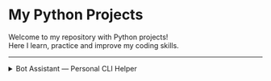 # My Python Projects

Welcome to my repository with Python projects!  
Here I learn, practice and improve my coding skills.

---

<details>
<summary>Bot Assistant — Personal CLI Helper</summary>


*A Python console bot for contact management, with backup support, data validation and multilingual support.*


## Possibilities:

- Add/delete/edit contacts
- Search by name and phone number
- Display all contacts
- Backup
- Command line support
- Number validation
- Multilingual interface (UA/EN)
- Extensible architecture


### Functional Overview

Bot Assistant is a command-line personal assistant that allows you to manage your contact book efficiently. 
Here's what it can do:

| Command                              | Description                                                |
|--------------------------------------|------------------------------------------------------------|
| `hello`                              | Greet the assistant                                        |
| `add <name> <phone>`                 | Add a new contact with a phone number                      |
| `change <name> <new_phone>`          | Change an existing contact's phone number                  |
| `phone <name>`                       | Show the phone number(s) of a contact                      |
| `all`                                | Display all contacts in the address book                   |
| `add-birthday <name> <YYYY-MM-DD>`   | Add a birthday for a contact                               |
| `show-birthday <name>`               | Show the birthday of a contact                             |
| `birthdays`                          | Show upcoming birthdays within the next 7 days             |
| `delete <name>`                      | Delete a contact                                           |
| `help`                               | Display available commands and usage instructions          |
| `lang`                               | Change the interface language (UA / EN)                    |
| `restore`                            | Restore the contact book from the last backup              |
| `exit` or `close`                    | Exit the assistant and save all data                       |
---


## Project structure:

```python
root_folder/
│
├── pyproject.toml
├── poetry.lock
├── README.md
├── src/
│ └── bot_assistant/
│ ├── main.py
│ ├── models/
│ ├── views/
│ ├── handlers/
│ ├── utils/
│ └── data/
├── dev_tools/
│ └── check.py
├── tests/
└── .vscode/
```


## Project status:

The project is in progress and will be improved.


### Run the bot:

`pip install poetry`
`poetry install`
`poetry shell`
`poetry run run-bot`

https://github.com/TarnavskyAndrew/goit-web-hw-10


</details>